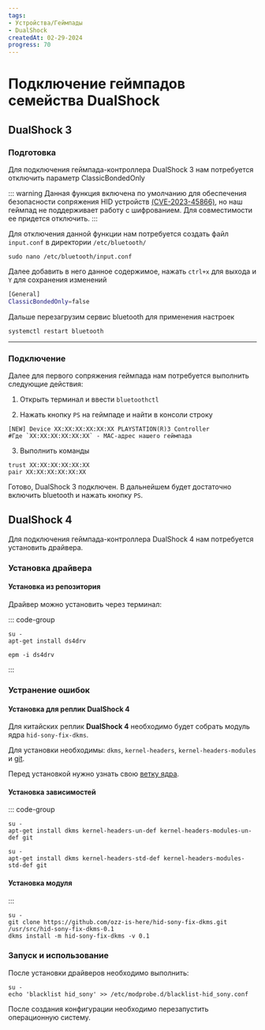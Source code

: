 ```yaml
---
tags:
- Устройства/Геймпады
- DualShock
createdAt: 02-29-2024
progress: 70
---
```


# Подключение геймпадов семейства DualShock

## DualShock 3

### Подготовка

Для подключения геймпада-контроллера DualShock 3 нам потребуется отключить параметр ClassicBondedOnly

::: warning
Данная функция включена по умолчанию для обеспечения безопасности сопряжения HID устройств [(CVE-2023-45866)](https://security-tracker.debian.org/tracker/CVE-2023-45866), но наш геймпад не поддерживает работу с шифрованием. Для совместимости ее придется отключить.
:::

Для отключения данной функции нам потребуется создать файл `input.conf` в директории `/etc/bluetooth/`

```shell
sudo nano /etc/bluetooth/input.conf
```


Далее добавить в него данное содержимое, нажать `ctrl+x` для выхода и `Y` для сохранения изменений

```bash
[General]
ClassicBondedOnly=false
```

Дальше перезагрузим сервис bluetooth для применения настроек

```shell
systemctl restart bluetooth
```

------
### Подключение

Далее для первого сопряжения геймпада нам потребуется выполнить следующие действия:

1. Открыть терминал и ввести
```bluetoothctl```

2. Нажать кнопку `PS` на геймпаде и найти в консоли строку
```
[NEW] Device XX:XX:XX:XX:XX:XX PLAYSTATION(R)3 Controller
#Где `XX:XX:XX:XX:XX:XX` - MAC-адрес нашего геймпада
```

3. Выполнить команды
```
trust XX:XX:XX:XX:XX:XX
pair XX:XX:XX:XX:XX:XX
```

Готово, DualShock 3 подключен. В дальнейшем будет достаточно включить bluetooth и нажать кнопку `PS`.

## DualShock 4

Для подключения геймпада-контроллера DualShock 4 нам потребуется установить драйвера.

### Установка драйвера

#### Установка из репозитория

Драйвер можно установить через терминал:

::: code-group

```shell[apt-get]
su -
apt-get install ds4drv
```

```shell[epm]
epm -i ds4drv
```

:::

### Устранение ошибок

#### Установка для реплик DualShock 4

Для китайских реплик **DualShock 4** необходимо будет собрать модуль ядра `hid-sony-fix-dkms`.

Для установки необходимы: `dkms`, `kernel-headers`, `kernel-headers-modules` и [git](/git).

Перед установкой нужно узнать свою [ветку ядра](/kernel#переключить-ветку-ядра).

#### Установка зависимостей

::: code-group

```shell[un-def]
su -
apt-get install dkms kernel-headers-un-def kernel-headers-modules-un-def git
```

```shell[std-def]
su -
apt-get install dkms kernel-headers-std-def kernel-headers-modules-std-def git
```

#### Установка модуля

:::

```shell
su -
git clone https://github.com/ozz-is-here/hid-sony-fix-dkms.git /usr/src/hid-sony-fix-dkms-0.1
dkms install -m hid-sony-fix-dkms -v 0.1
```

### Запуск и использование

После установки драйверов необходимо выполнить:

```shell
su -
echo 'blacklist hid_sony' >> /etc/modprobe.d/blacklist-hid_sony.conf
```

После создания конфигурации необходимо перезапустить операционную систему.
